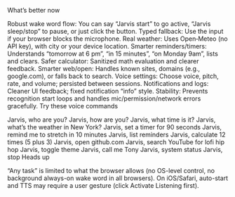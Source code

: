 What’s better now

Robust wake word flow: You can say “Jarvis start” to go active, “Jarvis sleep/stop” to pause, or just click the button.
Typed fallback: Use the input if your browser blocks the microphone.
Real weather: Uses Open‑Meteo (no API key), with city or your device location.
Smarter reminders/timers: Understands “tomorrow at 6 pm”, “in 15 minutes”, “on Monday 9am”, lists and clears.
Safer calculator: Sanitized math evaluation and clearer feedback.
Smarter web/open: Handles known sites, domains (e.g., google.com), or falls back to search.
Voice settings: Choose voice, pitch, rate, and volume; persisted between sessions.
Notifications and logs: Cleaner UI feedback; fixed notification “info” style.
Stability: Prevents recognition start loops and handles mic/permission/network errors gracefully.
Try these voice commands

Jarvis, who are you?
Jarvis, how are you?
Jarvis, what time is it?
Jarvis, what’s the weather in New York?
Jarvis, set a timer for 90 seconds
Jarvis, remind me to stretch in 10 minutes
Jarvis, list reminders
Jarvis, calculate 12 times (5 plus 3)
Jarvis, open github.com
Jarvis, search YouTube for lofi hip hop
Jarvis, toggle theme
Jarvis, call me Tony
Jarvis, system status
Jarvis, stop
Heads up

“Any task” is limited to what the browser allows (no OS-level control, no background always-on wake word in all browsers).
On iOS/Safari, auto-start and TTS may require a user gesture (click Activate Listening first).
